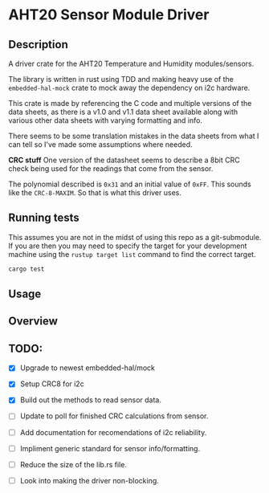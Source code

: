 # AHT20 Sensor Module Driver

## Description

A driver crate for the AHT20 Temperature and Humidity modules/sensors.

The library is written in rust using TDD and making heavy use of the 
`embedded-hal-mock` crate to mock away the dependency on i2c hardware.

This crate is made by referencing the C code and multiple versions of the 
data sheets, as there is a v1.0 and v1.1 data sheet available along with various
other data sheets with varying formatting and info.

There seems to be some translation mistakes in the data sheets from what I can
tell so I've made some assumptions where needed.

**CRC stuff**
One version of the datasheet seems to describe a 8bit CRC check being used
for the readings that come  from the sensor.

The polynomial described is `0x31` and an initial value of `0xFF`. This sounds
like the `CRC-8-MAXIM`. So that is what this driver uses.


## Running tests

This assumes you are not in the midst of using this repo as a git-submodule.
If you are then you may need to specify the target for your development 
machine using the `rustup target list` command to find the correct target.

```sh
cargo test
```


## Usage



## Overview


## TODO:

- [x] Upgrade to newest embedded-hal/mock
- [x] Setup CRC8 for i2c
- [x] Build out the methods to read sensor data.
- [ ] Update to poll for finished CRC calculations from sensor.
- [ ] Add documentation for recomendations of i2c reliability.
- [ ] Impliment generic standard for sensor info/formatting.
- [ ] Reduce the size of the lib.rs file.
- [ ] Look into making the driver non-blocking.





